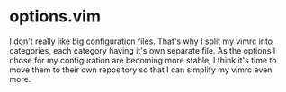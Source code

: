 options.vim
===========

I don't really like big configuration files. That's why I split my vimrc into
categories, each category having it's own separate file. As the options I chose
for my configuration are becoming more stable, I think it's time to move them
to their own repository so that I can simplify my vimrc even more.
